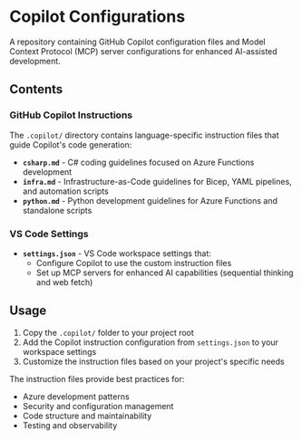 # Copilot Configurations

A repository containing GitHub Copilot configuration files and Model Context Protocol (MCP) server configurations for enhanced AI-assisted development.

## Contents

### GitHub Copilot Instructions
The `.copilot/` directory contains language-specific instruction files that guide Copilot's code generation:

- **`csharp.md`** - C# coding guidelines focused on Azure Functions development
- **`infra.md`** - Infrastructure-as-Code guidelines for Bicep, YAML pipelines, and automation scripts
- **`python.md`** - Python development guidelines for Azure Functions and standalone scripts

### VS Code Settings
- **`settings.json`** - VS Code workspace settings that:
  - Configure Copilot to use the custom instruction files
  - Set up MCP servers for enhanced AI capabilities (sequential thinking and web fetch)

## Usage

1. Copy the `.copilot/` folder to your project root
2. Add the Copilot instruction configuration from `settings.json` to your workspace settings
3. Customize the instruction files based on your project's specific needs

The instruction files provide best practices for:
- Azure development patterns
- Security and configuration management
- Code structure and maintainability
- Testing and observability
